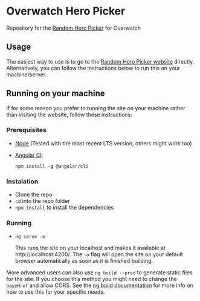 # Overwatch Hero Picker

Repository for the [Random Hero Picker](https://owheropicker.com/) for Overwatch

## Usage

The easiest way to use is to go to the [Random Hero Picker website](https://owheropicker.com/) directly. Alternatively, you can follow the instructions below to run this on your machine/server.

## Running on your machine

If for some reason you prefer to running the site on your machine rather than visiting the website, follow these instructions:

### Prerequisites

* [Node](https://nodejs.org/en/) (Tested with the most recent LTS version, others might work too)
* [Angular Cli](https://cli.angular.io/)

    `npm install -g @angular/cli`

### Instalation

* Clone the repo
* `cd` into the repo folder
* `npm install` to install the dependencies

### Running

* `ng serve -o` 

  This runs the site on your localhost and makes it available at http://localhost:4200/. The `-o` flag will open the site on your default browser automatically as soon as it is finished building.

More advanced users can also use `ng build --prod` to generate static files for the site. If you choose this method you might need to change the `baseHref` and allow CORS. See the [ng build documentation](https://angular.io/cli/build) for more info on how to use this for your specific needs.

